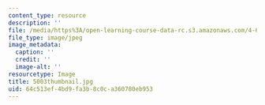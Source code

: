 ```yaml
---
content_type: resource
description: ''
file: /media/https%3A/open-learning-course-data-rc.s3.amazonaws.com/4-614-religious-architecture-and-islamic-cultures-fall-2002/64c513ef4bd9fa3b8c0ca360780eb953_5003thumbnail.jpg
file_type: image/jpeg
image_metadata:
  caption: ''
  credit: ''
  image-alt: ''
resourcetype: Image
title: 5003thumbnail.jpg
uid: 64c513ef-4bd9-fa3b-8c0c-a360780eb953
---
```

